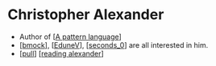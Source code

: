 # Christopher Alexander
- Author of [[A pattern language]]
- [[bmock]], [[EduneV]], [[seconds_0]] are all interested in him.
- [[pull]] [[reading alexander]]

[//begin]: # "Autogenerated link references for markdown compatibility"
[A pattern language]: a-pattern-language "A Pattern Language"
[bmock]: bmock "Bmock"
[EduneV]: edunev "EduneV"
[seconds_0]: seconds_0 "Seconds_0"
[pull]: pull "Pull"
[reading alexander]: reading-alexander "Reading Alexander"
[//end]: # "Autogenerated link references"

